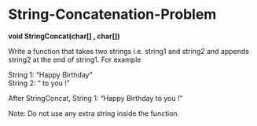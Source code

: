 # String-Concatenation-Problem
**void StringConcat(char[] , char[])**<br/>

Write a function that takes two strings i.e. string1 and string2 and appends string2 at the end of string1. For example <br/>

String 1: “Happy Birthday” <br/>
String 2: “ to you !” <br/>

After StringConcat, String 1: “Happy Birthday to you !” <br/>

Note: Do not use any extra string inside the function.
